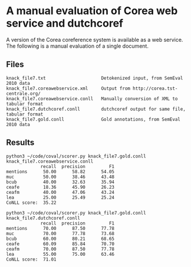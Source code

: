 A manual evaluation of Corea web service and dutchcoref
=======================================================

A version of the Corea coreference system is available as a web service.
The following is a manual evaluation of a single document.

Files
-----

	knack_file7.txt                     Detokenized input, from SemEval 2010 data
	knack_file7.coreawebservice.xml     Output from http://corea.tst-centrale.org/
	knack_file7.coreawebservice.conll   Manually conversion of XML to tabular format
	knack_file7.dutchcoref.conll        dutchcoref output for same file, tabular format
	knack_file7.gold.conll              Gold annotations, from SemEval 2010 data

Results
-------

	python3 ~/code/coval/scorer.py knack_file7.gold.conll knack_file7.coreawebservice.conll
				 recall  precision         F1
	mentions      50.00      58.82      54.05
	muc           50.00      38.46      43.48
	bcub          40.00      32.63      35.94
	ceafe         18.36      45.90      26.23
	ceafm         40.00      47.06      43.24
	lea           25.00      25.49      25.24
	CoNLL score:  35.22

	python3 ~/code/coval/scorer.py knack_file7.gold.conll knack_file7.dutchcoref.conll
				 recall  precision         F1
	mentions      70.00      87.50      77.78
	muc           70.00      77.78      73.68
	bcub          60.00      80.21      68.65
	ceafe         60.09      85.84      70.70
	ceafm         70.00      87.50      77.78
	lea           55.00      75.00      63.46
	CoNLL score:  71.01

